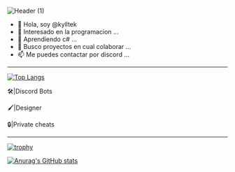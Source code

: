 
![Header (1)](https://user-images.githubusercontent.com/105109829/167253361-cb224f61-ff58-4bf4-9b29-db48d2e8e5c4.gif)


- 👋 Hola, soy @kylltek
- 👀 Interesado en la programacion ...
- 🌱 Aprendiendo c# ...
- 💞️ Busco proyectos en cual colaborar ...
- 📫 Me puedes contactar por discord ...

___________________________________________________________________                                                                 

[![Top Langs](https://github-readme-stats.vercel.app/api/top-langs/?username=kylltek&langs_count=8)](https://github.com/anuraghazra/github-readme-stats)


🛠|Discord Bots

🖌|Designer

🔒|Private cheats

___________________________________________________________________

[![trophy](https://github-profile-trophy.vercel.app/?username=ryo-ma&theme=onedark)](https://github.com/ryo-ma/github-profile-trophy)


[![Anurag's GitHub stats](https://github-readme-stats.vercel.app/api?username=kylltek)](https://github.com/anuraghazra/github-readme-stats)
<!---
kylltek/kylltek is a ✨ special ✨ repository because its `README.md` (this file) appears on your GitHub profile.
You can click the Preview link to take a look at your changes.
--->
